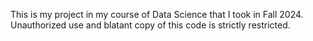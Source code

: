 This is my project in my course of Data Science that I took in Fall 2024. Unauthorized use and blatant copy of this code is strictly restricted.
